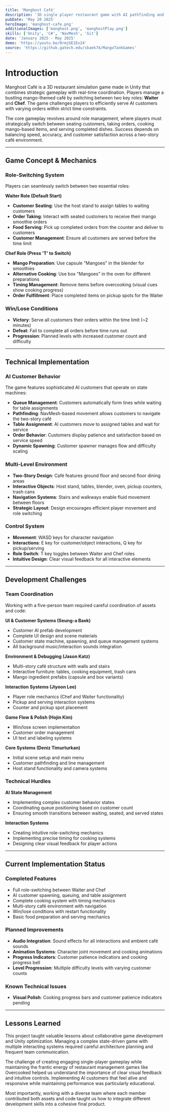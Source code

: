 ```yaml
---
title: 'Manghost Café'
description: '3D single player restaurant game with AI pathfinding and real-time gameplay mechanics'
pubDate: 'May 20 2025'
heroImage: 'manghost-cafe.png'
additionalImages: ['manghost.png', 'manghostPlay.png']
skills: ['Unity', 'C#', 'NavMesh', 'Git']
date: 'January 2025 - May 2025'
demo: 'https://youtu.be/0rmjGE1Ev24'
source: 'https://github.gatech.edu/sbaek74/MangoTankGames'
---
```


# Introduction

Manghost Café is a 3D restaurant simulation game made in Unity that combines strategic gameplay with real-time coordination. Players manage a bustling mango-themed café by switching between two key roles: **Waiter** and **Chef**. The game challenges players to efficiently serve AI customers with varying orders within strict time constraints.

The core gameplay revolves around role management, where players must strategically switch between seating customers, taking orders, cooking mango-based items, and serving completed dishes. Success depends on balancing speed, accuracy, and customer satisfaction across a two-story café environment.

---

## Game Concept & Mechanics

### Role-Switching System
Players can seamlessly switch between two essential roles:

**Waiter Role (Default Start)**
- **Customer Seating**: Use the host stand to assign tables to waiting customers
- **Order Taking**: Interact with seated customers to receive their mango smoothie orders
- **Food Serving**: Pick up completed orders from the counter and deliver to customers
- **Customer Management**: Ensure all customers are served before the time limit

**Chef Role (Press 'T' to Switch)**
- **Mango Preparation**: Use capsule "Mangoes" in the blender for smoothies
- **Alternative Cooking**: Use box "Mangoes" in the oven for different preparations
- **Timing Management**: Remove items before overcooking (visual cues show cooking progress)
- **Order Fulfillment**: Place completed items on pickup spots for the Waiter

### Win/Lose Conditions
- **Victory**: Serve all customers their orders within the time limit (~2 minutes)
- **Defeat**: Fail to complete all orders before time runs out
- **Progression**: Planned levels with increased customer count and difficulty

---

## Technical Implementation

### AI Customer Behavior
The game features sophisticated AI customers that operate on state machines:

- **Queue Management**: Customers automatically form lines while waiting for table assignments
- **Pathfinding**: NavMesh-based movement allows customers to navigate the two-story café
- **Table Assignment**: AI customers move to assigned tables and wait for service
- **Order Behavior**: Customers display patience and satisfaction based on service speed
- **Dynamic Spawning**: Customer spawner manages flow and difficulty scaling

### Multi-Level Environment
- **Two-Story Design**: Café features ground floor and second floor dining areas
- **Interactive Objects**: Host stand, tables, blender, oven, pickup counters, trash cans
- **Navigation Systems**: Stairs and walkways enable fluid movement between floors
- **Strategic Layout**: Design encourages efficient player movement and role switching

### Control System
- **Movement**: WASD keys for character navigation
- **Interactions**: E key for customer/object interactions, Q key for pickup/serving
- **Role Switch**: T key toggles between Waiter and Chef roles
- **Intuitive Design**: Clear visual feedback for all interactive elements

---

## Development Challenges

### Team Coordination
Working with a five-person team required careful coordination of assets and code:

**UI & Customer Systems (Seung-a Baek)**
- Customer AI prefab development
- Complete UI design and scene materials
- Customer state machine, spawning, and queue management systems
- All background music/interaction sounds integration

**Environment & Debugging (Jason Katz)**
- Multi-story café structure with walls and stairs
- Interactive furniture: tables, cooking equipment, trash cans
- Mango ingredient prefabs (capsule and box variants)

**Interaction Systems (Jiyoon Lee)**
- Player role mechanics (Chef and Waiter functionality)
- Pickup and serving interaction systems
- Counter and pickup spot placement

**Game Flow & Polish (Hojin Kim)**
- Win/lose screen implementation
- Customer order management
- UI text and labeling systems

**Core Systems (Deniz Timurturkan)**
- Initial scene setup and main menu
- Customer pathfinding and line management
- Host stand functionality and camera systems

### Technical Hurdles

**AI State Management**
- Implementing complex customer behavior states
- Coordinating queue positioning based on customer count
- Ensuring smooth transitions between waiting, seated, and served states

**Interaction Systems**
- Creating intuitive role-switching mechanics
- Implementing precise timing for cooking systems
- Designing clear visual feedback for player actions

---

## Current Implementation Status

### Completed Features
- Full role-switching between Waiter and Chef
- AI customer spawning, queuing, and table assignment
- Complete cooking system with timing mechanics
- Multi-story café environment with navigation
- Win/lose conditions with restart functionality
- Basic food preparation and serving mechanics

### Planned Improvements
- **Audio Integration**: Sound effects for all interactions and ambient café sounds
- **Animation Systems**: Character joint movement and cooking animations
- **Progress Indicators**: Customer patience indicatiors and cooking progress bell
- **Level Progression**: Multiple difficulty levels with varying customer counts

### Known Technical Issues
- **Visual Polish**: Cooking progress bars and customer patience indicators pending

---

## Lessons Learned

This project taught valuable lessons about collaborative game development and Unity optimization. Managing a complex state-driven game with multiple interacting systems required careful architecture planning and frequent team communication.

The challenge of creating engaging single-player gameplay while maintaining the frantic energy of restaurant management games like Overcooked helped us understand the importance of clear visual feedback and intuitive controls. Implementing AI customers that feel alive and responsive while maintaining performance was particularly educational.

Most importantly, working with a diverse team where each member contributed both assets and code taught us how to integrate different development skills into a cohesive final product.
